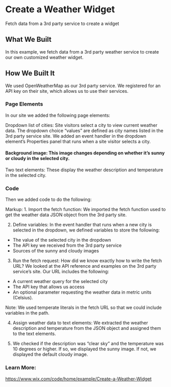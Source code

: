 # Create a Weather Widget
Fetch data from a 3rd party service to create a widget


## What We Built
In this example, we fetch data from a 3rd party weather service to create our own customized weather widget.

## How We Built It
We used OpenWeatherMap as our 3rd party service. We registered for an API key on their site, which allows us to use their services.

### Page Elements
In our site we added the following page elements:

Dropdown list of cities: Site visitors select a city to view current weather data. The dropdown choice “values” are defined as city names listed in the 3rd party service site. We added an event handler in the dropdown element’s Properties panel that runs when a site visitor selects a city.

#### Background image: This image changes depending on whether it’s sunny or cloudy in the selected city.

Two text elements: These display the weather description and temperature in the selected city.

### Code
Then we added code to do the following:

Markup: 1. Import the fetch function:
  We imported the fetch function used to get the weather data JSON object from the 3rd party site.

2. Define variables:
  In the event handler that runs when a new city is selected in the dropdown, we defined variables to store the following:
  * The value of the selected city in the dropdown
  * The API key we received from the 3rd party service
  * Sources of the sunny and cloudy images

3. Run the fetch request:
  How did we know exactly how to write the fetch URL? We looked at the API reference and examples on the 3rd party service’s site.
  Our URL includes the following:
  * A current weather query for the selected city
  * The API key that allows us access
  * An optional parameter requesting the weather data in metric units (Celsius).

  Note: We used temperate literals in the fetch URL so that we could include variables in the path.

4. Assign weather data to text elements: We extracted the weather description and temperature from the JSON object and assigned them to the text elements.

5. We checked if the description was “clear sky” and the temperature was 10 degrees or higher. If so, we displayed the sunny image. If not, we displayed the default cloudy image.

### Learn More:
https://www.wix.com/code/home/example/Create-a-Weather-Widget
